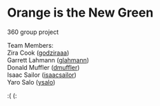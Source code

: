 # Orange is the New Green
360 group project

Team Members:  
Zira Cook ([godziraaa](https://github.com/godziraaa))  
Garrett Lahmann ([glahmann](https://github.com/glahmann))  
Donald Muffler ([dmuffler](https://github.com/dmuffler))  
Isaac Sailor ([isaacsailor](https://github.com/isaacsailor))  
Yaro Salo ([ysalo](https://github.com/ysalo))

:(
(:
